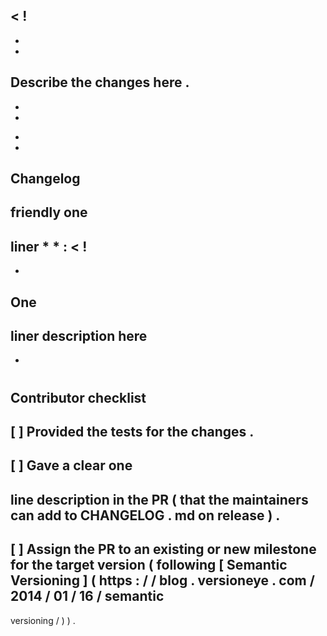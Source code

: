 <
!
-
-
-
Describe
the
changes
here
.
-
-
-
>
*
*
Changelog
-
friendly
one
-
liner
*
*
:
<
!
-
-
One
-
liner
description
here
-
-
>
#
#
#
#
#
Contributor
checklist
-
[
]
Provided
the
tests
for
the
changes
.
-
[
]
Gave
a
clear
one
-
line
description
in
the
PR
(
that
the
maintainers
can
add
to
CHANGELOG
.
md
on
release
)
.
-
[
]
Assign
the
PR
to
an
existing
or
new
milestone
for
the
target
version
(
following
[
Semantic
Versioning
]
(
https
:
/
/
blog
.
versioneye
.
com
/
2014
/
01
/
16
/
semantic
-
versioning
/
)
)
.
